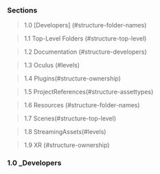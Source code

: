 ### Sections

> 1.0 [Developers] (#structure-folder-names)

> 1.1 Top-Level Folders (#structure-top-level)

> 1.2 Documentation (#structure-developers)

> 1.3 Oculus (#levels)

> 1.4 Plugins(#structure-ownership)

> 1.5 ProjectReferences(#structure-assettypes)

> 1.6 Resources (#structure-folder-names)

> 1.7 Scenes(#structure-top-level)

> 1.8 StreamingAssets(#levels)

> 1.9 XR (#structure-ownership)

<a name="1.0"></a>
<a name="structure-_Developers"></a>
### 1.0 _Developers
